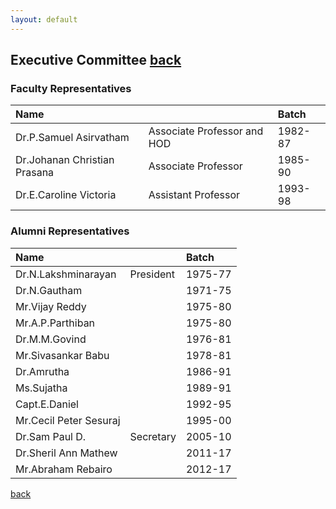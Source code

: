 ```yaml
---
layout: default
---
```


## Executive Committee                                    [back](./)

### Faculty Representatives

| Name                        |                             | Batch |
|:----------------------------|:----------------------------|:------|
| Dr.P.Samuel Asirvatham      |Associate Professor and HOD  |1982-87|
| Dr.Johanan Christian Prasana|Associate Professor          |1985-90|
| Dr.E.Caroline Victoria      |Assistant Professor          |1993-98|

### Alumni Representatives

| Name                        |                             | Batch |
|:----------------------------|:----------------------------|:------|
| Dr.N.Lakshminarayan         |President                    |1975-77|
| Dr.N.Gautham                |                             |1971-75|
| Mr.Vijay Reddy              |                             |1975-80|
| Mr.A.P.Parthiban            |                             |1975-80|
| Dr.M.M.Govind               |                             |1976-81|
| Mr.Sivasankar Babu          |                             |1978-81|
| Dr.Amrutha                  |                             |1986-91|
| Ms.Sujatha                  |                             |1989-91|
| Capt.E.Daniel               |                             |1992-95|
| Mr.Cecil Peter Sesuraj      |                             |1995-00|
| Dr.Sam Paul D.              |Secretary                    |2005-10|
| Dr.Sheril Ann Mathew        |                             |2011-17|
| Mr.Abraham Rebairo          |                             |2012-17|



[back](./)
